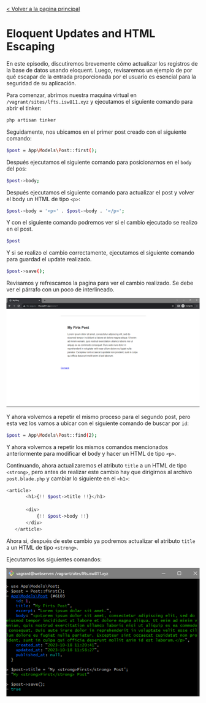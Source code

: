 [< Volver a la pagina principal](/docs/readme.md)

# Eloquent Updates and HTML Escaping

En este episodio, discutiremos brevemente cómo actualizar los registros de la base de datos usando eloquent. Luego, revisaremos un ejemplo de por qué escapar de la entrada proporcionada por el usuario es esencial para la seguridad de su aplicación.

Para comenzar, abrimos nuestra maquina virtual en `/vagrant/sites/lfts.isw811.xyz` y ejecutamos el siguiente comando para abrir el tinker:

```bash
php artisan tinker
```

Seguidamente, nos ubicamos en el primer post creado con el siguiente comando:

```bash
$post = App\Models\Post::first();
```

Después ejecutamos el siguiente comando para posicionarnos en el `body` del pos:

```bash
$post->body;
```

Después ejecutamos el siguiente comando para actualizar el post y volver el body un HTML de tipo `<p>`:

```bash
$post->body = '<p>' . $post->body . '</p>';
```

Y con el siguiente comando podremos ver si el cambio ejecutado se realizo en el post.

```bash
$post
```

Y si se realizo el cambio correctamente, ejecutamos el siguiente comando para guardad el update realizado.

```bash
$post->save();
```

Revisamos y refrescamos la pagina para ver el cambio realizado. Se debe ver el párrafo con un poco de interlineado.

![Actualización del body del primer post](./images/bodyHTMLactualizado.png)

Y ahora volvemos a repetir el mismo proceso para el segundo post, pero esta vez los vamos a ubicar con el siguiente comando de buscar por `id`:
 
 ```bash
 $post = App\Models\Post::find(2);
 ```

 Y ahora volvemos a repetir los mismos comandos mencionados anteriormente para modificar el body
 y hacer un HTML de tipo `<p>`.

 Continuando, ahora actualizaremos el atributo `title` a un HTML de tipo `<strong>`, pero antes de realizar este cambio hay que dirigirnos al archivo `post.blade.php` y cambiar lo siguiente en el `<h1>`:

 ```php
 <article>
        <h1>{!! $post->title !!}</h1>

        <div>
            {!! $post->body !!}
        </div>
    </article>
 ```

Ahora si, después de este cambio ya podremos actualizar el atributo `title` a un HTML de tipo `<strong>`.

Ejecutamos los siguientes comandos:

![Actualización del title del primer post](./images/strongtitle.png)


